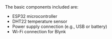 The basic components included are:
- ESP32 microcontroller
- DHT22 temperature sensor
- Power supply connection (e.g., USB or battery)
- Wi-Fi connection for Blynk
